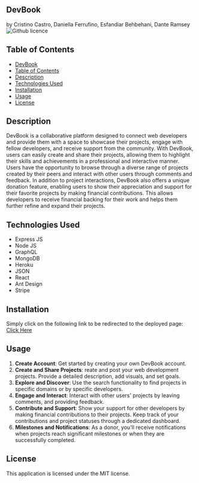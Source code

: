 ## DevBook
by Cristino Castro, Daniella Ferrufino, Esfandiar Behbehani, Dante Ramsey ![Github licence](http://img.shields.io/badge/license-MIT-yellowgreen.svg)

## Table of Contents
- [DevBook](#devbook)
- [Table of Contents](#table-of-contents)
- [Description](#description)
- [Technologies Used](#technologies-used)
- [Installation](#installation)
- [Usage](#usage)
- [License](#license)

## Description
DevBook is a collaborative platform designed to connect web developers and provide them with a space to showcase their projects, engage with fellow developers, and receive support from the community. With DevBook, users can easily create and share their projects, allowing them to highlight their skills and achievements in a professional and interactive manner. Users have the opportunity to browse through a diverse range of projects created by their peers and interact with other users through comments and feedback. In addition to project interactions, DevBook also offers a unique donation feature, enabling users to show their appreciation and support for their favorite projects by making financial contributions. This allows developers to receive financial backing for their work and helps them further refine and expand their projects.

## Technologies Used
* Express JS
* Node JS
* GraphQL
* MongoDB
* Heroku
* JSON
* React
* Ant Design
* Stripe

## Installation
Simply click on the following link to be redirected to the deployed page: [Click Here]()

## Usage
1. **Create Account**: Get started by creating your own DevBook account.
2. **Create and Share Projects**: reate and post your web development projects. Provide a detailed description, add visuals, and set goals.
3. **Explore and Discover**: Use the search functionality to find projects in specific domains or by specific developers.
4. **Engage and Interact**: Interact with other users' projects by leaving comments, and providing feedback.
5. **Contribute and Support**: Show your support for other developers by making financial contributions to their projects. Keep track of your contributions and project statuses through a dedicated dashboard.
6. **Milestones and Notifications**: As a donor, you'll receive notifications when projects reach significant milestones or when they are successfully completed.

## License
This application is licensed under the MIT license.

